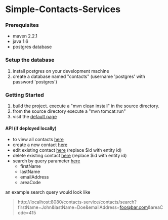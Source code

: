 # Simple-Contacts-Services

### Prerequisites
* maven 2.2.1
* java 1.6
* postgres database

### Setup the database
1. install postgres on your development machine
2. create a database named "contacts" (username 'postgres' with password 'postgres')

### Getting Started
1. build the project. execute a "mvn clean install" in the source directory.
2. from the source directory execute a "mvn tomcat:run"
3. visit the [default page](http://localhost:8080/contacts-service/contacts)

#### API (if deployed locally)
* to view all contacts [here](http://localhost:8080/contacts-service/contacts)
* create a new contact [here](http://localhost:8080/contacts-service/contacts/create)
* edit existing contact [here](http://localhost:8080/contacts-service/contacts/edit/$id) (replace $id with entity id)
* delete existing contact [here](http://localhost:8080/contacts-service/contacts/delete/$id) (replace $id with entity id)
* search by query parameter [here](http://localhost:8080/contacts-service/contacts/search)
    * firstName
    * lastName
    * emailAddress
    * areaCode

an example search query would look like

> http://localhost:8080/contacts-service/contacts/search?firstName=John&lastName=Doe&emailAddress=foo@bar.com&areaCode=415


